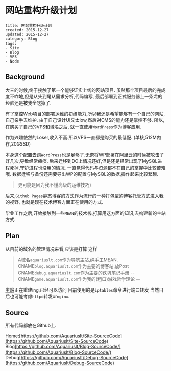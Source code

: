 # 网站重构升级计划

```metadata
title: 网站重构升级计划
created: 2015-12-27
updated: 2015-12-27
category: Blog
tags:
- Site
- Blog
- VPS
- Node

```



## Background

大三的时候,终于接触了第一个能够证实上线的网站项目.
虽然那个项目最后的完成度不咋地,但是从头到尾从需求分析,代码编写,
最后部署到正式服务器上一条龙的经验还是被我全吃掉了.

有了掌控Web项目的部署运维的初级能力,所以我还是希望能够有一个自己的网站,自己亲手去维护.
由于自己设计UI又太low,然后对CMS的能力还是掌控不够.
所以,在购买了自己的VPS和域名之后,
就一直使用`WordPress`作为博客应用.

作为兴趣使然的Loser,收入不高.所以VPS一直都是购买的最低配.
(单核,512M内存,20GSSD)

本身这个配置去跑`WordPress`也是足够了.无奈将WP部署在阿里云的时候被攻击了好几次,导致经常瘫痪.
后来迁移到DO上情况还好,但是还是经常出现了MySQL进程死掉,守护进程也没用的情况.
一直觉得代码与资源都不在自己的掌握中比较苦难哦.
数据迁移与备份还需要导出WP的配置与MySQL的数据,操作起来比较繁琐.
> 更可能是因为我不懂高级的运维技巧)

后来,`Github Pages`静态博客的方式作为流行的一种打包型的博客托管方式进入我的视野,
也就是现在技术博客方面正在使用的方式.

毕业工作之后,开始接触到一些`MEAN`的技术栈,打算用这方面的知识,去构建新的主站方式.


## Plan
从目前的域名的管理情况来看,应该是打算 这样
> A域名`aquariuslt.com`作为导航主站,纯手工MEAN.
> CNAME`blog.aquariuslt.com`作为主要的博客站,放Post
> CNAME`debug.aquariuslt.com`作为主要的跌坑笔记手册
> -- CNAME`game.aquariuslt.com`作为我的(粗口)游戏哲学理论 --

[主站](https://aquariuslt.com)正在重建ing,已经可以访问
目前使用的是`iptables`命令进行端口转发
当然日后也可能考虑`httpd`转发or`nginx`.

## Source
所有代码都放在Github上.

Home:[https://github.com/Aquariuslt/Site-SourceCode](https://github.com/Aquariuslt/Site-SourceCode)
Blog[https://github.com/Aquariuslt/Blog-SourceCode/](https://github.com/Aquariuslt/Blog-SourceCode/)
Debug[https://github.com/Aquariuslt/Debug-SourceCode](https://github.com/Aquariuslt/Debug-SourceCode)




















